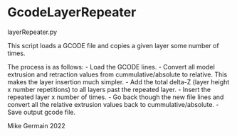 # GcodeLayerRepeater
layerRepeater.py

This script loads a GCODE file and copies a given layer some number of times.

The process is as follows:
    - Load the GCODE lines.
    - Convert all model extrusion and retraction values from cummulative/absolute
        to relative. This makes the layer insertion much simpler.
    - Add the total delta-Z (layer height x number repetitions) to all layers
        past the repeated layer.
    - Insert the repeated layer x number of times.
    - Go back though the new file lines and convert all the relative extrusion
        values back to cummulative/absolute.
    - Save output gcode file.

Mike Germain 2022
